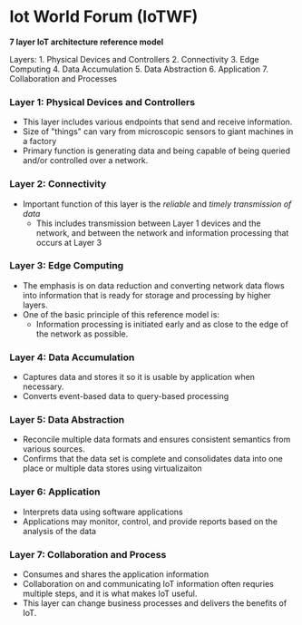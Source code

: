 # Iot World Forum (IoTWF)

**7 layer IoT architecture reference model**

Layers:
	1. Physical Devices and Controllers
	2. Connectivity
	3. Edge Computing
	4. Data Accumulation
	5. Data Abstraction
	6. Application
	7. Collaboration and Processes

### Layer 1: Physical Devices and Controllers
- This layer includes various endpoints that send and receive information.
- Size of "things" can vary from microscopic sensors to giant machines in a factory
- Primary function is generating data and being capable of being queried and/or controlled over a network.

### Layer 2: Connectivity
- Important function of this layer is the *reliable* and *timely transmission of data*
	- This includes transmission between Layer 1 devices and the network, and between the network and information processing that occurs at Layer 3

### Layer 3: Edge Computing
- The emphasis is on data reduction and converting network data flows into information that is ready for storage and processing by higher layers.
- One of the basic principle of this reference model is:
	- Information processing is initiated early and as close to the edge of the network as possible.

### Layer 4: Data Accumulation
- Captures data and stores it so it is usable by application when necessary.
- Converts event-based data to query-based processing

### Layer 5: Data Abstraction
- Reconcile multiple data formats and ensures consistent semantics from various sources.
- Confirms that the data set is complete and consolidates data into one place or multiple data stores using virtualizaiton

### Layer 6: Application
- Interprets data using software applications
- Applications may monitor, control, and provide reports based on the analysis of the data

### Layer 7: Collaboration and Process
- Consumes and shares the application information
- Collaboration on and communicating IoT information often requries multiple steps, and it is what makes IoT useful.
- This layer can change business processes and delivers the benefits of IoT.